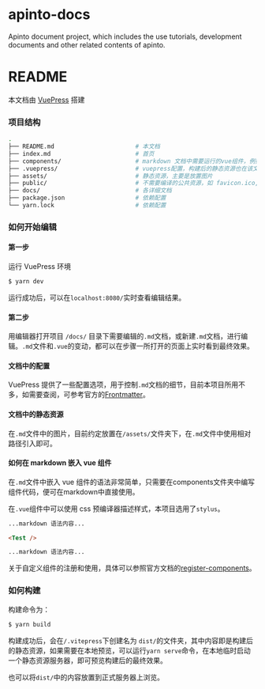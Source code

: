 # apinto-docs
Apinto document project, which includes the use tutorials, development documents and other related contents of apinto. 

# README

本文档由 [VuePress](https://v2.vuepress.vuejs.org/) 搭建

### 项目结构

```bash
.
├── README.md						# 本文档
├── index.md						# 首页
├── components/					    # markdown 文档中需要运行的vue组件，例如定制化的首页
├── .vuepress/					    # vuepress配置，构建后的静态资源也在该文件夹下。
├── assets/						    # 静态资源，主要是放置图片
├── public/						    # 不需要编译的公共资源，如 favicon.ico,logo等
├── docs/                           # 各详细文档
├── package.json				    # 依赖配置
└── yarn.lock						# 依赖配置
```

### 如何开始编辑

#### 第一步

运行 VuePress 环境

```bash
$ yarn dev
```

运行成功后，可以在`localhost:8080/`实时查看编辑结果。

#### 第二步

用编辑器打开项目 `/docs/` 目录下需要编辑的`.md`文档，或新建`.md`文档，进行编辑。`.md`文件和`.vue`的变动，都可以在步骤一所打开的页面上实时看到最终效果。

#### 文档中的配置

VuePress 提供了一些配置选项，用于控制`.md`文档的细节，目前本项目所用不多，如需要查阅，可参考官方的[Frontmatter](https://v2.vuepress.vuejs.org/reference/default-theme/frontmatter.html)。

#### 文档中的静态资源

在`.md`文件中的图片，目前约定放置在`/assets/`文件夹下，在`.md`文件中使用相对路径引入即可。

#### 如何在 markdown 嵌入 vue 组件

在`.md`文件中嵌入 vue 组件的语法非常简单，只需要在components文件夹中编写组件代码，便可在markdown中直接使用。

在`.vue`组件中可以使用 css 预编译器描述样式，本项目选用了`stylus`。

```markdown
...markdown 语法内容...

<Test />

...markdown 语法内容...
```

关于自定义组件的注册和使用，具体可以参照官方文档的[register-components](https://v2.vuepress.vuejs.org/reference/plugin/register-components.html)。

### 如何构建

构建命令为：

```bash
$ yarn build
```

构建成功后，会在`/.vitepress`下创建名为 `dist/`的文件夹，其中内容即是构建后的静态资源，如果需要在本地预览，可以运行`yarn serve`命令，在本地临时启动一个静态资源服务器，即可预览构建后的最终效果。

也可以将`dist/`中的内容放置到正式服务器上浏览。
